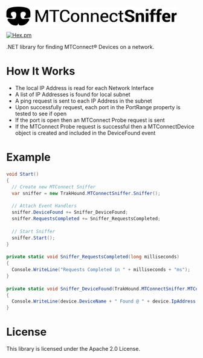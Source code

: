 ![MTConnect Sniffer](mtc-sniffer-logo-50px.png)

[![Hex.pm](https://img.shields.io/hexpm/l/plug.svg?style=flat-square)](https://www.apache.org/licenses/LICENSE-2.0)

.NET library for finding MTConnect® Devices on a network.

# How It Works
- The local IP Address is read for each Network Interface
- A list of IP Addresses is found for local subnet
- A ping request is sent to each IP Address in the subnet
- Upon successfully request, each port in the PortRange property is tested to see if open
- If the port is open then an MTConnect Probe request is sent
- If the MTConnect Probe request is successful then a MTConnectDevice object is created and included in the DeviceFound event

# Example

```c#
void Start()
{
  // Create new MTConnect Sniffer
  var sniffer = new TrakHound.MTConnectSniffer.Sniffer();

  // Attach Event Handlers
  sniffer.DeviceFound += Sniffer_DeviceFound;
  sniffer.RequestsCompleted += Sniffer_RequestsCompleted;

  // Start Sniffer
  sniffer.Start();
}

private static void Sniffer_RequestsCompleted(long milliseconds)
{
  Console.WriteLine("Requests Completed in " + milliseconds + "ms");
}

private static void Sniffer_DeviceFound(TrakHound.MTConnectSniffer.MTConnectDevice device)
{
  Console.WriteLine(device.DeviceName + " Found @ " + device.IpAddress + ":" + device.Port + " (" + device.MacAddress + ")");
}
```

# License
This library is licensed under the Apache 2.0 License.
